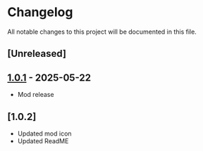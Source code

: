 # Changelog

All notable changes to this project will be documented in this file.

## [Unreleased]

## [1.0.1] - 2025-05-22
- Mod release

## [1.0.2]
- Updated mod icon
- Updated ReadME

[1.0.1]: https://github.com/Sandwichie123/FreshFileSurface/compare/1.0.0...1.0.
